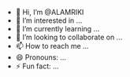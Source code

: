 - 👋 Hi, I’m @ALAMRIKI
- 👀 I’m interested in ...
- 🌱 I’m currently learning ...
- 💞️ I’m looking to collaborate on ...
- 📫 How to reach me ...
- 😄 Pronouns: ...
- ⚡ Fun fact: ...

<!---
ALAMRIKI/ALAMRIKI is a ✨ special ✨ repository because its `README.md` (this file) appears on your GitHub profile.
You can click the Preview link to take a look at your changes.
--->
